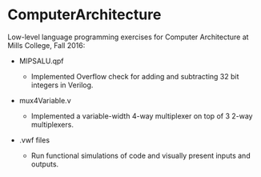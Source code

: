 # ComputerArchitecture
Low-level language programming exercises for Computer Architecture at Mills College, Fall 2016:

* MIPSALU.qpf
  * Implemented Overflow check for adding and subtracting 32 bit integers in Verilog.

* mux4Variable.v
  * Implemented a variable-width 4-way multiplexer on top of 3 2-way multiplexers.

* .vwf files
  * Run functional simulations of code and visually present inputs and outputs.
